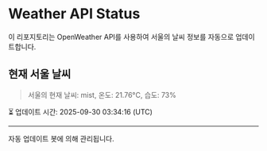 
# Weather API Status

이 리포지토리는 OpenWeather API를 사용하여 서울의 날씨 정보를 자동으로 업데이트합니다.

## 현재 서울 날씨
> 서울의 현재 날씨: mist, 온도: 21.76°C, 습도: 73%

⏳ 업데이트 시간: 2025-09-30 03:34:16 (UTC)

---
자동 업데이트 봇에 의해 관리됩니다.
